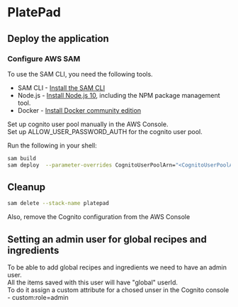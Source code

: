 # PlatePad


## Deploy the application

### Configure AWS SAM
To use the SAM CLI, you need the following tools.

* SAM CLI - [Install the SAM CLI](https://docs.aws.amazon.com/serverless-application-model/latest/developerguide/serverless-sam-cli-install.html)
* Node.js - [Install Node.js 10](https://nodejs.org/en/), including the NPM package management tool.
* Docker - [Install Docker community edition](https://hub.docker.com/search/?type=edition&offering=community)

Set up cognito user pool manually in the AWS Console.  
Set up ALLOW_USER_PASSWORD_AUTH for the cognito user pool.  

Run the following in your shell:

```bash
sam build
sam deploy  --parameter-overrides CognitoUserPoolArn="<CognitoUserPoolArn>" CognitoUserId=""
```

## Cleanup


```bash
sam delete --stack-name platepad
```
Also, remove the Cognito configuration from the AWS Console  


## Setting an admin user for global recipes and ingredients
To be able to add global recipes and ingredients we need to have an admin user.  
All the items saved with this user will have "global" userId.  
To do it assign a custom attribute for a chosed unser in the Cognito console - custom:role=admin